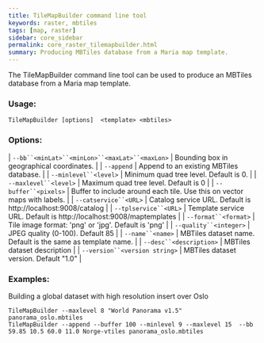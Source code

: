```yaml
---
title: TileMapBuilder command line tool
keywords: raster, mbtiles
tags: [map, raster]
sidebar: core_sidebar
permalink: core_raster_tilemapbuilder.html
summary: Producing MBTiles database from a Maria map template. 
---
```


The TileMapBuilder command line tool can be used to produce an MBTiles database from a Maria map template. 

### Usage:

    TileMapBuilder [options]  <template> <mbtiles>

### Options:

 | `--bb``<minLat>``<minLon>``<maxLat>``<maxLon>` | Bounding box in geographical coordinates.                                | 
 | `--append`                                 | Append to an existing MBTiles database.                                  | 
 | `--minlevel``<level>`                       | Minimum quad tree level. Default is 0.                                   | 
 | `--maxlevel``<level>`                       | Maximum quad tree level. Default is 0                                    | 
 | `--buffer``<pixels>`                        | Buffer to include around each tile. Use this on vector maps with labels. | 
 | `--catservice``<URL>`                       | Catalog service URL. Default is http://localhost:9008/catalog            | 
 | `--tplservice``<URL>`                       | Template service URL. Default is http://localhost:9008/maptemplates      | 
 | `--format``<format>`                        | Tile image format: 'png' or 'jpg'. Default is 'png'                      | 
 | `--quality``<integer>`                      | JPEG quality (0-100). Default 85                                         | 
 | `--name``<name>`                            | MBTiles dataset name. Default is the same as template name.              | 
 | `--desc``<description>`                     | MBTiles dataset description                                              | 
 | `--version``<version string>`               | MBTiles dataset version. Default "1.0"                                   | 

### Examples:

Building a global dataset with high resolution insert over Oslo

    TileMapBuilder --maxlevel 8 "World Panorama v1.5" panorama_oslo.mbtiles
    TileMapBuilder --append --buffer 100 --minlevel 9 --maxlevel 15  --bb 59.85 10.5 60.0 11.0 Norge-vtiles panorama_oslo.mbtiles


